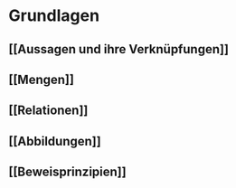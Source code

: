 # Grundlagen
## [[Aussagen und ihre Verknüpfungen]]
## [[Mengen]]
## [[Relationen]]
## [[Abbildungen]]
## [[Beweisprinzipien]]